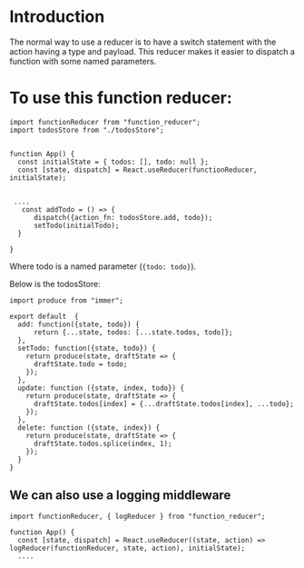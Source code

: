 # Introduction
The normal way to use a reducer is to have a switch statement with the action having a type and payload.  This
reducer makes it easier to dispatch a function with some named parameters.

# To use this function reducer:
```
import functionReducer from "function_reducer";
import todosStore from "./todosStore";


function App() {
  const initialState = { todos: [], todo: null };
  const [state, dispatch] = React.useReducer(functionReducer, initialState);


 ....
   const addTodo = () => {
      dispatch({action_fn: todosStore.add, todo});
      setTodo(initialTodo);
  }

}
```
Where todo is a named parameter (`{todo: todo}`).

Below is the todosStore:
```
import produce from "immer";

export default  {
  add: function({state, todo}) {
      return {...state, todos: [...state.todos, todo]};
  },
  setTodo: function({state, todo}) {
    return produce(state, draftState => {
      draftState.todo = todo;
    });
  },
  update: function ({state, index, todo}) {
    return produce(state, draftState => {
      draftState.todos[index] = {...draftState.todos[index], ...todo};
    });
  },
  delete: function ({state, index}) {
    return produce(state, draftState => {
      draftState.todos.splice(index, 1);
    });
  }
}
```

## We can also use a logging middleware
```
import functionReducer, { logReducer } from "function_reducer";

function App() {
  const [state, dispatch] = React.useReducer((state, action) => logReducer(functionReducer, state, action), initialState);
  ....

```